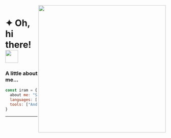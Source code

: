 <img align='right' src="https://user-images.githubusercontent.com/22479692/123986644-65364080-d9be-11eb-8f4f-857c21e774fb.gif" width="400" height="400">

# ✦ Oh, hi there! <img src="https://user-images.githubusercontent.com/22479692/123993008-feb42100-d9c3-11eb-8eae-589fe476f3a2.gif" width="40">

   
### A little about me...  

```javascript
const iram = {
  about me: "Software Developer Apprentice" | "Aer Lingus",
  languages: ["Java", "Kotlin", "JavaScript", "HTML", "C#", "PHP", "SQL"],
  tools: ["Android Studio", "Microsoft Visual Studio"],
}
```
---
